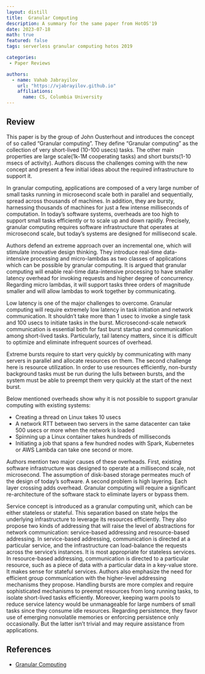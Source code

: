 ```yaml
---
layout: distill
title:  Granular Computing
description: A summary for the same paper from HotOS'19
date: 2023-07-18
math: true
featured: false
tags: serverless granular computing hotos 2019

categories:
 - Paper Reviews

authors:
  - name: Vahab Jabrayilov
    url: "https://vjabrayilov.github.io"
    affiliations:
      name: CS, Columbia University
---
```


## Review

This paper is by the group of John Ousterhout and introduces the concept of so called “Granular computing”. They define “Granular computing” as the collection of very short-lived (10-100 usecs) tasks. The other main properties are large scale(1k-1M cooperating tasks) and short bursts(1-10 msecs of activity).  Authors discuss the challenges coming with the new concept and present a few initial ideas about the required infrastructure to support it. 

In granular computing, applications are composed of a very large number of small tasks running in microsecond scale both in parallel and sequentially, spread across thousands of machines. In addition, they are bursty, harnessing thousands of machines for just a few intense milliseconds of computation. In today’s software systems, overheads are too high to support small tasks efficiently or to scale up and down rapidly. Precisely, granular computing requires software infrastructure that operates at microsecond scale, but today’s systems are designed for millisecond scale. 

Authors defend an extreme approach over an incremental one, which will stimulate innovative design thinking. They introduce real-time data-intensive processing and micro-lambdas as two classes of applications which can be possible by granular computing. It is argued that granular computing will enable real-time data-intensive processing to have smaller latency overhead for invoking requests and higher degree of concurrency. Regarding micro lambdas, it will support tasks three orders of magnitude smaller and will allow lambdas to work together by communicating. 

Low latency is one of the major challenges to overcome. Granular computing will require extremely low latency in task initiation and network communication. It shouldn’t take more than 1 usec to invoke a single task and 100 usecs to initiate tasks in the burst. Microsecond-scale network communication is essential both for fast burst startup and communication among short-lived tasks. Particularly, tail latency matters, since it is difficult to optimize and eliminate infrequent sources of overhead. 

Extreme bursts require to start very quickly by communicating with many servers in parallel and allocate resources on them. The second challenge here is resource utilization. In order to use resources efficiently, non-bursty background tasks must be run during the lulls between bursts, and the system must be able to preempt them very quickly at the start of the next burst. 

Below mentioned overheads show why it is not possible to support granular computing with existing systems:
- Creating a thread on Linux takes 10 usecs
- A network RTT between two servers in the same datacenter can take 500 usecs or more when the network is loaded
- Spinning up a Linux container takes hundreds of milliseconds
- Initiating a job that spans a few hundred nodes with Spark, Kubernetes or AWS Lambda can take one second or more.
  
Authors mention two major causes of these overheads. First, existing software infrastructure was designed to operate at a millisecond scale, not microsecond. The assumption of disk-based storage permeates much of the design of today’s software. A second problem is high layering. Each layer crossing adds overhead. Granular computing will require a significant re-architecture of the software stack to eliminate layers or bypass them.

Service concept is introduced as a granular computing unit, which can be either stateless or stateful. This separation based on state helps the underlying infrastructure to leverage its resources efficiently. They also propose two kinds of addressing that will raise the level of abstractions for network communication: service-based addressing and resource-based addressing. In service-based addressing, communication is directed at a particular service, and the infrastructure can load-balance the requests across the service’s instances. It is most appropriate for stateless services. In resource-based addressing, communication is directed to a particular resource, such as a piece of data with a particular data in a key-value store. It makes sense for stateful services. Authors also emphasize the need for efficient group communication with the higher-level addressing mechanisms they propose. Handling bursts are more complex and require sophisticated mechanisms to preempt resources from long running tasks, to isolate short-lived tasks efficiently. Moreover, keeping warm pools to reduce service latency would be unmanageable for large numbers of small tasks since they consume idle resources. Regarding persistence, they favor use of emerging nonvolatile memories or enforcing persistence only occasionally. But the latter isn’t trivial and may require assistance from applications. 


## References
 - [Granular Computing](https://dl.acm.org/doi/pdf/10.1145/3317550.3321447)
